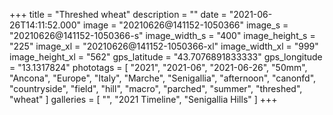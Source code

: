 +++
title = "Threshed wheat"
description = ""
date = "2021-06-26T14:11:52.000"
image = "20210626@141152-1050366"
image_s = "20210626@141152-1050366-s"
image_width_s = "400"
image_height_s = "225"
image_xl = "20210626@141152-1050366-xl"
image_width_xl = "999"
image_height_xl = "562"
gps_latitude = "43.7076891833333"
gps_longitude = "13.1317824"
phototags = [ "2021", "2021-06", "2021-06-26", "50mm", "Ancona", "Europe", "Italy", "Marche", "Senigallia", "afternoon", "canonfd", "countryside", "field", "hill", "macro", "parched", "summer", "threshed", "wheat" ]
galleries = [ "", "2021 Timeline", "Senigallia Hills" ]
+++
